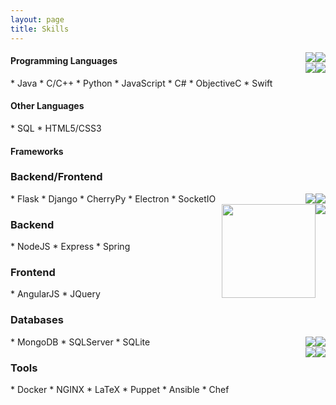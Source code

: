 ```yaml
---
layout: page
title: Skills
---
```


<div style="float: right;">

<img style="float: right;" src="../public/languages/java.gif">
<img style="float: right;" src="../public/languages/python.jpeg">

<br>

<img style="float: right;" src="../public/languages/cplusplus.png">
<img style="float: right;" src="../public/languages/js.png">

</div>


<h4>Programming Languages</h4>
* Java
* C/C++
* Python
* JavaScript
* C#
* ObjectiveC
* Swift

<h4>Other Languages</h4>
* SQL
* HTML5/CSS3

<h4>Frameworks</h4>



<h3>Backend/Frontend</h3>
<div style="float: right;">

<img style="float: right;" src="../public/languages/electron.jpeg">
<img style="float: right;" src="../public/languages/flask.png">

<br>

<img style="float: right;" src="../public/languages/nodejs.png">
<img style="float: right;width:150px; height:150px" src="../public/languages/spring.png">

</div>
* Flask
* Django
* CherryPy
* Electron
* SocketIO

<h3>Backend</h3>
* NodeJS
* Express
* Spring

<h3>Frontend</h3>
* AngularJS
* JQuery

<h3>Databases</h3>
<div style="float: right;">

<img style="float: right;" src="../public/languages/angularjs.jpeg">
<img style="float: right;" src="../public/languages/mongodb.png">

<br>

<img style="float: right;" src="../public/languages/docker.png">
<img style="float: right;" src="../public/languages/sqlserver.jpeg">

</div>
* MongoDB
* SQLServer
* SQLite

<h3>Tools</h3>
* Docker
* NGINX
* LaTeX
* Puppet
* Ansible
* Chef